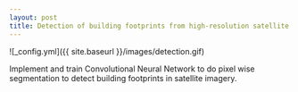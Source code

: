 ```yaml
---
layout: post
title: Detection of building footprints from high-resolution satellite imagery
---
```


![_config.yml]({{ site.baseurl }}/images/detection.gif)

Implement and train Convolutional Neural Network to do pixel wise segmentation
to detect building footprints in satellite imagery.

